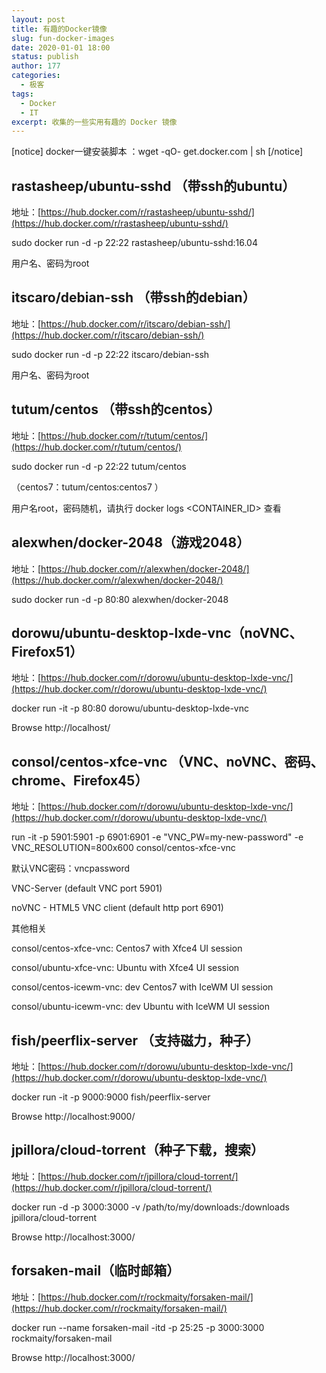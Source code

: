 ```yaml
---
layout: post
title: 有趣的Docker镜像
slug: fun-docker-images
date: 2020-01-01 18:00
status: publish
author: 177
categories: 
  - 极客
tags:
  - Docker
  - IT
excerpt: 收集的一些实用有趣的 Docker 镜像
---
```


[notice] docker一键安装脚本 ：wget -qO- get.docker.com | sh [/notice]

## rastasheep/ubuntu-sshd （带ssh的ubuntu）

地址：[https://hub.docker.com/r/rastasheep/ubuntu-sshd/](https://hub.docker.com/r/rastasheep/ubuntu-sshd/)

sudo docker run -d -p 22:22 rastasheep/ubuntu-sshd:16.04

用户名、密码为root

## itscaro/debian-ssh （带ssh的debian） 

地址：[https://hub.docker.com/r/itscaro/debian-ssh/](https://hub.docker.com/r/itscaro/debian-ssh/)

sudo docker run -d -p 22:22  itscaro/debian-ssh

用户名、密码为root

## tutum/centos （带ssh的centos） 

地址：[https://hub.docker.com/r/tutum/centos/](https://hub.docker.com/r/tutum/centos/)

 sudo docker run -d -p 22:22  tutum/centos

（centos7：tutum/centos:centos7 ）

用户名root，密码随机，请执行 docker logs <CONTAINER_ID> 查看 

## alexwhen/docker-2048（游戏2048）

地址：[https://hub.docker.com/r/alexwhen/docker-2048/](https://hub.docker.com/r/alexwhen/docker-2048/)

sudo docker run -d -p 80:80 alexwhen/docker-2048

## dorowu/ubuntu-desktop-lxde-vnc（noVNC、Firefox51）

地址：[https://hub.docker.com/r/dorowu/ubuntu-desktop-lxde-vnc/](https://hub.docker.com/r/dorowu/ubuntu-desktop-lxde-vnc/)

docker run -it -p 80:80 dorowu/ubuntu-desktop-lxde-vnc

Browse http://localhost/

## consol/centos-xfce-vnc （VNC、noVNC、密码、chrome、Firefox45）

地址：[https://hub.docker.com/r/dorowu/ubuntu-desktop-lxde-vnc/](https://hub.docker.com/r/dorowu/ubuntu-desktop-lxde-vnc/)

run -it -p 5901:5901 -p 6901:6901 -e "VNC_PW=my-new-password" -e VNC_RESOLUTION=800x600 consol/centos-xfce-vnc

默认VNC密码：vncpassword

VNC-Server (default VNC port 5901)

noVNC - HTML5 VNC client (default http port 6901)

其他相关

consol/centos-xfce-vnc: Centos7 with Xfce4 UI session

consol/ubuntu-xfce-vnc: Ubuntu with Xfce4 UI session

consol/centos-icewm-vnc: dev     Centos7 with IceWM UI session

consol/ubuntu-icewm-vnc: dev      Ubuntu with IceWM UI session 

## fish/peerflix-server （支持磁力，种子）

地址：[https://hub.docker.com/r/dorowu/ubuntu-desktop-lxde-vnc/](https://hub.docker.com/r/dorowu/ubuntu-desktop-lxde-vnc/)

docker run -it  -p 9000:9000 fish/peerflix-server

Browse http://localhost:9000/

## jpillora/cloud-torrent（种子下载，搜索）

地址：[https://hub.docker.com/r/jpillora/cloud-torrent/](https://hub.docker.com/r/jpillora/cloud-torrent/)

docker run -d -p 3000:3000 -v /path/to/my/downloads:/downloads jpillora/cloud-torrent

Browse http://localhost:3000/

 ## forsaken-mail（临时邮箱）

地址：[https://hub.docker.com/r/rockmaity/forsaken-mail/](https://hub.docker.com/r/rockmaity/forsaken-mail/)

docker run --name forsaken-mail -itd -p 25:25 -p 3000:3000 rockmaity/forsaken-mail

Browse http://localhost:3000/

